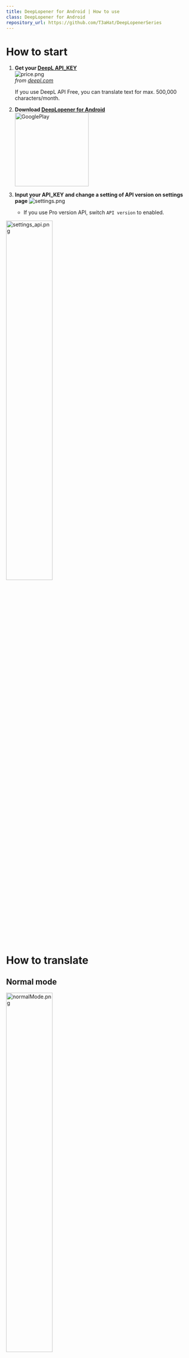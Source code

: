```yaml
---
title: DeepLopener for Android | How to use
class: DeepLopener for Android
repository_url: https://github.com/T3aHat/DeepLopenerSeries
---
```


# How to start
  
1. **Get your [DeepL API_KEY](https://www.deepl.com/en/pro/change-plan#developer)**   
   ![price.png](/assets/images/price.png)  
   _from [deepl.com](https://www.deepl.com/en/pro/change-plan#developer)_  
   
   If you use DeepL API Free, you can translate text for max. 500,000 characters/month.  

2.  **Download [DeepLopener for Android](https://play.google.com/store/apps/details?id=com.teahat.deeplopener)**  
<a href="https://play.google.com/store/apps/details?id=com.teahat.deeplopener" target="_blank" rel="noopener noreferrer"><img src="https://play.google.com/intl/ja/badges/static/images/badges/en_badge_web_generic.png" alt="GooglePlay" width="200px" ></a>

3.  **Input your API_KEY and change a setting of API version on settings page** ![settings.png](/assets/images/outline_settings_black_24dp.png)  
    - If you use Pro version API, switch `API version` to enabled.  

<img src="/assets/images/settings_api.png" alt="settings_api.png" style="width: 50%;">


# How to translate
  
## Normal mode
<img src="/assets/images/normalMode.png" alt="normalMode.png" style="width: 50%;">

1. Execute this app
2. Input text you want to translate in the textarea above
3. Select the target language in the spinner
    - For example, if you want to translate English text into Japanese one, select `日本語`  
4. Tap `TRANSLATE` button  

- ![outline_close_black_24dp.png](/assets/images/outline_close_black_24dp.png): flush text in the input and output textarea  
- ![outline_content_paste_black_24dp.png](/assets/images/outline_content_paste_black_24dp.png): paste text in the clipboard and translate automatically
- ![outline_content_copy_black_24dp.png](/assets/images/outline_content_copy_black_24dp.png): copy text in the output textarea

## ContextMenu mode
This mode can be used in some applications like GoogleChrome, FireFox, etc.

1. Select text you want to translate like below  
<img src="/assets/images/select.png" alt="select.png" style="width: 50%;">
2. Tap `DeepLopener`
    - `DeepLopener` may be hidden in some environments. If so, check `︙` to find it.
    - If you can't find it (Ex. this happens in Gmail app), We are so sorry but you can't use this mode by technical issue.
3. The translation window will appear on top of the opening application  
<img src="/assets/images/select_trans.png" alt="select_trans.png" style="width: 50%;">


## Share mode
If you can't use ContextMenu mode, please try this mode.

1. Select text you want to translate like below  
<img src="/assets/images/share.png" alt="share.png" style="width: 50%;">
2. Tap `Share`
3. Tap `DeepLopener`  
<img src="/assets/images/share_deepl.png" alt="share_deepl.png" style="width: 50%;">
4. The translation window will appear on top of the opennig application

## Notification mode
You can't find share or ContextMenu in some applications (Ex. long tap to copy text in twitter app).  
This mode may help your experiences.  

※ This mode is beta version now. I found a problem that notification will be removed when I close the history of this app on MIUI devices.  

1. Switch `Tap to Translate` to enabled.  
<img src="/assets/images/tap_settings.png" alt="tap_settings.png" style="width: 50%;">
2. Notification will appear  
<img src="/assets/images/notify.png" alt="notify.png" style="width: 50%;">
3. Tap it and the translation result of clipboard text will appear on top of the opennig application